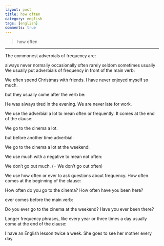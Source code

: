 ```yaml
---
layout: post
title: how often
category: english
tags: [english]
comments: true
---
```


> how often

---
The commonest adverbials of frequency are:

always	never	normally	occasionally	often
rarely	seldom	sometimes	usually	 
We usually put adverbials of frequency in front of the main verb:

We often spend Christmas with friends.
I have never enjoyed myself so much.

but they usually come after the verb be:

He was always tired in the evening.
We are never late for work.

We use the adverbial a lot to mean often or frequently. It comes at the end of the clause:

We go to the cinema a lot.

but before another time adverbial:

We go to the cinema a lot at the weekend.

We use much with a negative to mean not often:

 We don’t go out much. (= We don’t go out often)

We use how often or ever to ask questions about frequency. How often comes at the beginning of the clause:

How often do you go to the cinema?
How often have you been here?

ever comes before the main verb:

Do you ever go to the cinema at the weekend?
Have you ever been there?

Longer frequency phrases, like every year or three times a day usually come at the end of the clause:

I have an English lesson twice a week.
She goes to see her mother every day.
